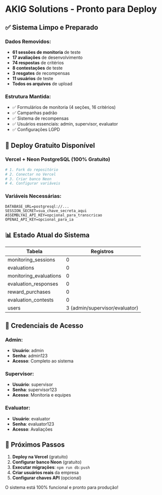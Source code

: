 # AKIG Solutions - Pronto para Deploy

## ✅ Sistema Limpo e Preparado

### Dados Removidos:
- **61 sessões de monitoria** de teste
- **17 avaliações** de desenvolvimento  
- **74 respostas** de critérios
- **8 contestações** de teste
- **3 resgates** de recompensas
- **11 usuários** de teste
- **Todos os arquivos** de upload

### Estrutura Mantida:
- ✅ Formulários de monitoria (4 seções, 16 critérios)
- ✅ Campanhas padrão
- ✅ Sistema de recompensas
- ✅ Usuários essenciais: admin, supervisor, evaluator
- ✅ Configurações LGPD

## 🚀 Deploy Gratuito Disponível

### Vercel + Neon PostgreSQL (100% Gratuito)
```bash
# 1. Fork do repositório
# 2. Conectar no Vercel
# 3. Criar banco Neon
# 4. Configurar variáveis
```

### Variáveis Necessárias:
```
DATABASE_URL=postgresql://...
SESSION_SECRET=sua_chave_secreta_aqui
ASSEMBLYAI_API_KEY=opcional_para_transcricao
OPENAI_API_KEY=opcional_para_ia
```

## 📊 Estado Atual do Sistema

| Tabela | Registros |
|--------|-----------|
| monitoring_sessions | 0 |
| evaluations | 0 |  
| monitoring_evaluations | 0 |
| evaluation_responses | 0 |
| reward_purchases | 0 |
| evaluation_contests | 0 |
| users | 3 (admin/supervisor/evaluator) |

## 🔐 Credenciais de Acesso

### Admin:
- **Usuário**: admin
- **Senha**: admin123
- **Acesso**: Completo ao sistema

### Supervisor:
- **Usuário**: supervisor  
- **Senha**: supervisor123
- **Acesso**: Monitoria e equipes

### Evaluator:
- **Usuário**: evaluator
- **Senha**: evaluator123  
- **Acesso**: Avaliações

## 🎯 Próximos Passos

1. **Deploy na Vercel** (gratuito)
2. **Configurar banco Neon** (gratuito)
3. **Executar migrações**: `npm run db:push`
4. **Criar usuários reais** da empresa
5. **Configurar chaves API** (opcional)

O sistema está 100% funcional e pronto para produção!